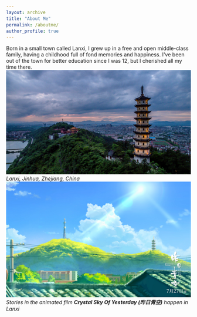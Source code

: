 ```yaml
---
layout: archive
title: "About Me"
permalink: /aboutme/
author_profile: true
---
```


Born in a small town called Lanxi, I grew up in a free and open middle-class family, having a childhood full of fond memories and happiness. I've been out of the town for better education since I was 12, but I cherished all my time there.
![Lanxi](/images/Lanxi.jpg)
*Lanxi, Jinhua, Zhejiang, China* <br/>
![Movie](/images/Movie.jpg)
*Stories in the animated film __Crystal Sky Of Yesterday (昨日青空)__ happen in Lanxi*
 
 

